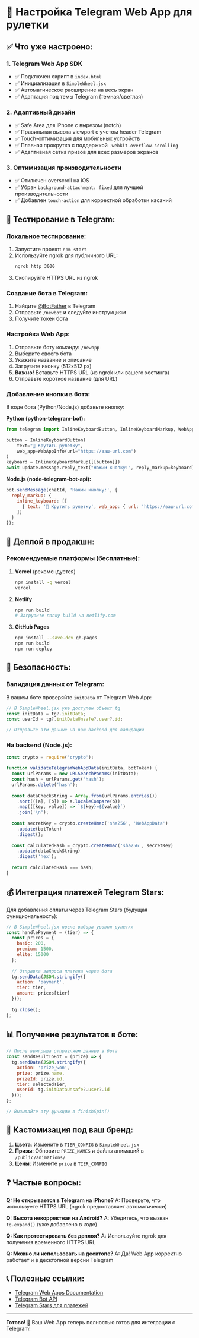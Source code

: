 # 🎰 Настройка Telegram Web App для рулетки

## ✅ Что уже настроено:

### 1. **Telegram Web App SDK** 
- ✅ Подключен скрипт в `index.html`
- ✅ Инициализация в `SimpleWheel.jsx`
- ✅ Автоматическое расширение на весь экран
- ✅ Адаптация под темы Telegram (темная/светлая)

### 2. **Адаптивный дизайн**
- ✅ Safe Area для iPhone с вырезом (notch)
- ✅ Правильная высота viewport с учетом header Telegram
- ✅ Touch-оптимизация для мобильных устройств
- ✅ Плавная прокрутка с поддержкой `-webkit-overflow-scrolling`
- ✅ Адаптивная сетка призов для всех размеров экранов

### 3. **Оптимизация производительности**
- ✅ Отключен overscroll на iOS
- ✅ Убран `background-attachment: fixed` для лучшей производительности
- ✅ Добавлен `touch-action` для корректной обработки касаний

## 📱 Тестирование в Telegram:

### Локальное тестирование:
1. Запустите проект: `npm start`
2. Используйте ngrok для публичного URL:
   ```bash
   ngrok http 3000
   ```
3. Скопируйте HTTPS URL из ngrok

### Создание бота в Telegram:
1. Найдите [@BotFather](https://t.me/BotFather) в Telegram
2. Отправьте `/newbot` и следуйте инструкциям
3. Получите токен бота

### Настройка Web App:
1. Отправьте боту команду: `/newapp`
2. Выберите своего бота
3. Укажите название и описание
4. Загрузите иконку (512x512 px)
5. **Важно!** Вставьте HTTPS URL (из ngrok или вашего хостинга)
6. Отправьте короткое название (для URL)

### Добавление кнопки в бота:
В коде бота (Python/Node.js) добавьте кнопку:

**Python (python-telegram-bot):**
```python
from telegram import InlineKeyboardButton, InlineKeyboardMarkup, WebAppInfo

button = InlineKeyboardButton(
    text="🎰 Крутить рулетку",
    web_app=WebAppInfo(url="https://ваш-url.com")
)
keyboard = InlineKeyboardMarkup([[button]])
await update.message.reply_text("Нажми кнопку:", reply_markup=keyboard)
```

**Node.js (node-telegram-bot-api):**
```javascript
bot.sendMessage(chatId, 'Нажми кнопку:', {
  reply_markup: {
    inline_keyboard: [[
      { text: '🎰 Крутить рулетку', web_app: { url: 'https://ваш-url.com' } }
    ]]
  }
});
```

## 🚀 Деплой в продакшн:

### Рекомендуемые платформы (бесплатные):
1. **Vercel** (рекомендуется)
   ```bash
   npm install -g vercel
   vercel
   ```

2. **Netlify**
   ```bash
   npm run build
   # Загрузите папку build на netlify.com
   ```

3. **GitHub Pages**
   ```bash
   npm install --save-dev gh-pages
   npm run build
   npm run deploy
   ```

## 🔐 Безопасность:

### Валидация данных от Telegram:
В вашем боте проверяйте `initData` от Telegram Web App:

```javascript
// В SimpleWheel.jsx уже доступен объект tg
const initData = tg?.initData;
const userId = tg?.initDataUnsafe?.user?.id;

// Отправьте эти данные на ваш backend для валидации
```

### На backend (Node.js):
```javascript
const crypto = require('crypto');

function validateTelegramWebAppData(initData, botToken) {
  const urlParams = new URLSearchParams(initData);
  const hash = urlParams.get('hash');
  urlParams.delete('hash');
  
  const dataCheckString = Array.from(urlParams.entries())
    .sort(([a], [b]) => a.localeCompare(b))
    .map(([key, value]) => `${key}=${value}`)
    .join('\n');
  
  const secretKey = crypto.createHmac('sha256', 'WebAppData')
    .update(botToken)
    .digest();
  
  const calculatedHash = crypto.createHmac('sha256', secretKey)
    .update(dataCheckString)
    .digest('hex');
  
  return calculatedHash === hash;
}
```

## 💰 Интеграция платежей Telegram Stars:

Для добавления оплаты через Telegram Stars (будущая функциональность):

```javascript
// В SimpleWheel.jsx после выбора уровня рулетки
const handlePayment = (tier) => {
  const prices = {
    basic: 200,
    premium: 1500,
    elite: 15000
  };
  
  // Отправка запроса платежа через бота
  tg.sendData(JSON.stringify({
    action: 'payment',
    tier: tier,
    amount: prices[tier]
  }));
  
  tg.close();
};
```

## 📊 Получение результатов в боте:

```javascript
// После выигрыша отправляем данные в бота
const sendResultToBot = (prize) => {
  tg.sendData(JSON.stringify({
    action: 'prize_won',
    prize: prize.name,
    prizeId: prize.id,
    tier: selectedTier,
    userId: tg.initDataUnsafe?.user?.id
  }));
};

// Вызывайте эту функцию в finishSpin()
```

## 🎨 Кастомизация под ваш бренд:

1. **Цвета**: Измените в `TIER_CONFIG` в `SimpleWheel.jsx`
2. **Призы**: Обновите `PRIZE_NAMES` и файлы анимаций в `/public/animations/`
3. **Цены**: Измените `price` в `TIER_CONFIG`

## ❓ Частые вопросы:

**Q: Не открывается в Telegram на iPhone?**
A: Проверьте, что используете HTTPS URL (ngrok предоставляет автоматически)

**Q: Высота некорректная на Android?**
A: Убедитесь, что вызван `tg.expand()` (уже добавлено в коде)

**Q: Как протестировать без деплоя?**
A: Используйте ngrok для получения временного HTTPS URL

**Q: Можно ли использовать на десктопе?**
A: Да! Web App корректно работает и в десктопной версии Telegram

## 📞 Полезные ссылки:

- [Telegram Web Apps Documentation](https://core.telegram.org/bots/webapps)
- [Telegram Bot API](https://core.telegram.org/bots/api)
- [Telegram Stars для платежей](https://core.telegram.org/bots/payments)

---

**Готово! 🎉** Ваш Web App теперь полностью готов для интеграции с Telegram!
